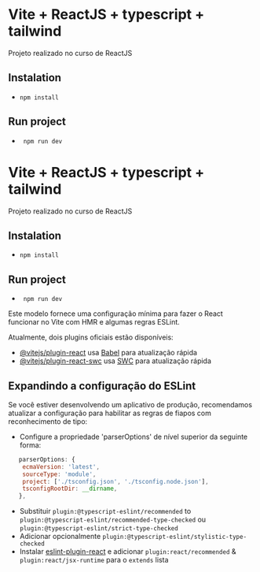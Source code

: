 # Vite + ReactJS + typescript + tailwind
Projeto realizado no curso de ReactJS

## Instalation
- `npm install`

## Run project
- ` npm run dev`

# Vite + ReactJS + typescript + tailwind
Projeto realizado no curso de ReactJS

## Instalation
- `npm install`

## Run project
- ` npm run dev`

Este modelo fornece uma configuração mínima para fazer o React funcionar no Vite com HMR e algumas regras ESLint.

Atualmente, dois plugins oficiais estão disponíveis:

- [@vitejs/plugin-react](https://github.com/vitejs/vite-plugin-react/blob/main/packages/plugin-react/README.md) usa [Babel](https://babeljs.io/) para atualização rápida
- [@vitejs/plugin-react-swc](https://github.com/vitejs/vite-plugin-react-swc) usa [SWC](https://swc.rs/) para atualização rápida

## Expandindo a configuração do ESLint

Se você estiver desenvolvendo um aplicativo de produção, recomendamos atualizar a configuração para habilitar as regras de fiapos com reconhecimento de tipo:

- Configure a propriedade 'parserOptions' de nível superior da seguinte forma:

```js
   parserOptions: {
    ecmaVersion: 'latest',
    sourceType: 'module',
    project: ['./tsconfig.json', './tsconfig.node.json'],
    tsconfigRootDir: __dirname,
   },
```

- Substituir `plugin:@typescript-eslint/recommended` to `plugin:@typescript-eslint/recommended-type-checked` ou `plugin:@typescript-eslint/strict-type-checked`
- Adicionar opcionalmente `plugin:@typescript-eslint/stylistic-type-checked`
- Instalar [eslint-plugin-react](https://github.com/jsx-eslint/eslint-plugin-react) e adicionar `plugin:react/recommended` & `plugin:react/jsx-runtime` para o `extends` lista